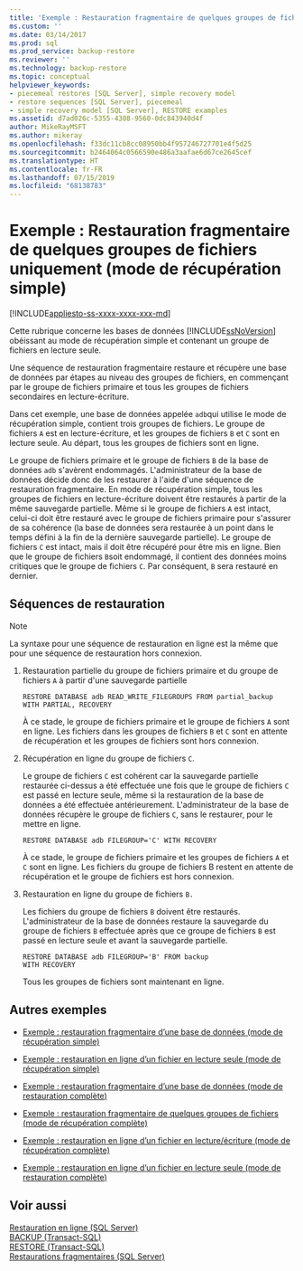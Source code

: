 ```yaml
---
title: 'Exemple : Restauration fragmentaire de quelques groupes de fichiers uniquement (Mode de récupération simple) | Microsoft Docs'
ms.custom: ''
ms.date: 03/14/2017
ms.prod: sql
ms.prod_service: backup-restore
ms.reviewer: ''
ms.technology: backup-restore
ms.topic: conceptual
helpviewer_keywords:
- piecemeal restores [SQL Server], simple recovery model
- restore sequences [SQL Server], piecemeal
- simple recovery model [SQL Server], RESTORE examples
ms.assetid: d7ad026c-5355-4308-9560-0dc843940d4f
author: MikeRayMSFT
ms.author: mikeray
ms.openlocfilehash: f33dc11cb8cc08950bb4f957246727701e4f5d25
ms.sourcegitcommit: b2464064c0566590e486a3aafae6d67ce2645cef
ms.translationtype: HT
ms.contentlocale: fr-FR
ms.lasthandoff: 07/15/2019
ms.locfileid: "68138783"
---
```

# <a name="example-piecemeal-restore-of-only-some-filegroups-simple-recovery-model"></a>Exemple : Restauration fragmentaire de quelques groupes de fichiers uniquement (mode de récupération simple)
[!INCLUDE[appliesto-ss-xxxx-xxxx-xxx-md](../../includes/appliesto-ss-xxxx-xxxx-xxx-md.md)]

  Cette rubrique concerne les bases de données [!INCLUDE[ssNoVersion](../../includes/ssnoversion-md.md)] obéissant au mode de récupération simple et contenant un groupe de fichiers en lecture seule.  
  
 Une séquence de restauration fragmentaire restaure et récupère une base de données par étapes au niveau des groupes de fichiers, en commençant par le groupe de fichiers primaire et tous les groupes de fichiers secondaires en lecture-écriture.  
  
 Dans cet exemple, une base de données appelée `adb`qui utilise le mode de récupération simple, contient trois groupes de fichiers. Le groupe de fichiers `A` est en lecture-écriture, et les groupes de fichiers `B` et `C` sont en lecture seule. Au départ, tous les groupes de fichiers sont en ligne.  
  
 Le groupe de fichiers primaire et le groupe de fichiers `B` de la base de données `adb` s'avèrent endommagés. L'administrateur de la base de données décide donc de les restaurer à l'aide d'une séquence de restauration fragmentaire. En mode de récupération simple, tous les groupes de fichiers en lecture-écriture doivent être restaurés à partir de la même sauvegarde partielle. Même si le groupe de fichiers `A` est intact, celui-ci doit être restauré avec le groupe de fichiers primaire pour s'assurer de sa cohérence (la base de données sera restaurée à un point dans le temps défini à la fin de la dernière sauvegarde partielle). Le groupe de fichiers `C` est intact, mais il doit être récupéré pour être mis en ligne. Bien que le groupe de fichiers `B`soit endommagé, il contient des données moins critiques que le groupe de fichiers `C`. Par conséquent, `B` sera restauré en dernier.  
  
## <a name="restore-sequences"></a>Séquences de restauration  
  
> [!NOTE]  
>  La syntaxe pour une séquence de restauration en ligne est la même que pour une séquence de restauration hors connexion.  
  
1.  Restauration partielle du groupe de fichiers primaire et du groupe de fichiers `A` à partir d'une sauvegarde partielle  
  
    ```  
    RESTORE DATABASE adb READ_WRITE_FILEGROUPS FROM partial_backup   
    WITH PARTIAL, RECOVERY  
    ```  
  
     À ce stade, le groupe de fichiers primaire et le groupe de fichiers `A` sont en ligne. Les fichiers dans les groupes de fichiers `B` et `C` sont en attente de récupération et les groupes de fichiers sont hors connexion.  
  
2.  Récupération en ligne du groupe de fichiers `C`.  
  
     Le groupe de fichiers `C` est cohérent car la sauvegarde partielle restaurée ci-dessus a été effectuée une fois que le groupe de fichiers `C` est passé en lecture seule, même si la restauration de la base de données a été effectuée antérieurement. L'administrateur de la base de données récupère le groupe de fichiers `C`, sans le restaurer, pour le mettre en ligne.  
  
    ```  
    RESTORE DATABASE adb FILEGROUP='C' WITH RECOVERY  
    ```  
  
     À ce stade, le groupe de fichiers primaire et les groupes de fichiers `A` et `C` sont en ligne. Les fichiers du groupe de fichiers B restent en attente de récupération et le groupe de fichiers est hors connexion.  
  
3.  Restauration en ligne du groupe de fichiers `B.`  
  
     Les fichiers du groupe de fichiers `B` doivent être restaurés. L'administrateur de la base de données restaure la sauvegarde du groupe de fichiers `B` effectuée après que ce groupe de fichiers `B` est passé en lecture seule et avant la sauvegarde partielle.  
  
    ```  
    RESTORE DATABASE adb FILEGROUP='B' FROM backup   
    WITH RECOVERY  
    ```  
  
     Tous les groupes de fichiers sont maintenant en ligne.  
  
## <a name="additional-examples"></a>Autres exemples  
  
-   [Exemple : restauration fragmentaire d’une base de données &#40;mode de récupération simple&#41;](../../relational-databases/backup-restore/example-piecemeal-restore-of-database-simple-recovery-model.md)  
  
-   [Exemple : restauration en ligne d’un fichier en lecture seule &#40;mode de récupération simple&#41;](../../relational-databases/backup-restore/example-online-restore-of-a-read-only-file-simple-recovery-model.md)  
  
-   [Exemple : restauration fragmentaire d’une base de données &#40;mode de restauration complète&#41;](../../relational-databases/backup-restore/example-piecemeal-restore-of-database-full-recovery-model.md)  
  
-   [Exemple : restauration fragmentaire de quelques groupes de fichiers &#40;mode de récupération complète&#41;](../../relational-databases/backup-restore/example-piecemeal-restore-of-only-some-filegroups-full-recovery-model.md)  
  
-   [Exemple : restauration en ligne d’un fichier en lecture/écriture &#40;mode de récupération complète&#41;](../../relational-databases/backup-restore/example-online-restore-of-a-read-write-file-full-recovery-model.md)  
  
-   [Exemple : restauration en ligne d’un fichier en lecture seule &#40;mode de restauration complète&#41;](../../relational-databases/backup-restore/example-online-restore-of-a-read-only-file-full-recovery-model.md)  
  
## <a name="see-also"></a>Voir aussi  
 [Restauration en ligne &#40;SQL Server&#41;](../../relational-databases/backup-restore/online-restore-sql-server.md)   
 [BACKUP &#40;Transact-SQL&#41;](../../t-sql/statements/backup-transact-sql.md)   
 [RESTORE &#40;Transact-SQL&#41;](../../t-sql/statements/restore-statements-transact-sql.md)   
 [Restaurations fragmentaires &#40;SQL Server&#41;](../../relational-databases/backup-restore/piecemeal-restores-sql-server.md)  
  
  
